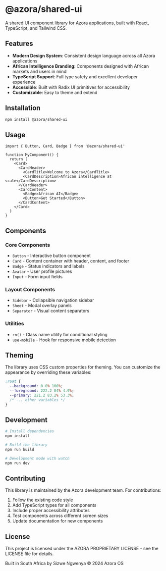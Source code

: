 # @azora/shared-ui

A shared UI component library for Azora applications, built with React, TypeScript, and Tailwind CSS.

## Features

- **Modern Design System**: Consistent design language across all Azora applications
- **African Intelligence Branding**: Components designed with African markets and users in mind
- **TypeScript Support**: Full type safety and excellent developer experience
- **Accessible**: Built with Radix UI primitives for accessibility
- **Customizable**: Easy to theme and extend

## Installation

```bash
npm install @azora/shared-ui
```

## Usage

```tsx
import { Button, Card, Badge } from '@azora/shared-ui'

function MyComponent() {
  return (
    <Card>
      <CardHeader>
        <CardTitle>Welcome to Azora</CardTitle>
        <CardDescription>African intelligence at scale</CardDescription>
      </CardHeader>
      <CardContent>
        <Badge>African AI</Badge>
        <Button>Get Started</Button>
      </CardContent>
    </Card>
  )
}
```

## Components

### Core Components
- `Button` - Interactive button component
- `Card` - Content container with header, content, and footer
- `Badge` - Status indicators and labels
- `Avatar` - User profile pictures
- `Input` - Form input fields

### Layout Components
- `Sidebar` - Collapsible navigation sidebar
- `Sheet` - Modal overlay panels
- `Separator` - Visual content separators

### Utilities
- `cn()` - Class name utility for conditional styling
- `use-mobile` - Hook for responsive mobile detection

## Theming

The library uses CSS custom properties for theming. You can customize the appearance by overriding these variables:

```css
:root {
  --background: 0 0% 100%;
  --foreground: 222.2 84% 4.9%;
  --primary: 221.2 83.2% 53.3%;
  /* ... other variables */
}
```

## Development

```bash
# Install dependencies
npm install

# Build the library
npm run build

# Development mode with watch
npm run dev
```

## Contributing

This library is maintained by the Azora development team. For contributions:

1. Follow the existing code style
2. Add TypeScript types for all components
3. Include proper accessibility attributes
4. Test components across different screen sizes
5. Update documentation for new components

## License

This project is licensed under the AZORA PROPRIETARY LICENSE - see the LICENSE file for details.

Built in South Africa by Sizwe Ngwenya © 2024 Azora OS